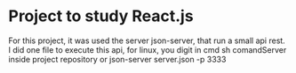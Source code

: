 # Project to study React.js
For this project, it was used the server json-server, that run a small api rest. I did one file to execute this api, for linux, you digit  in cmd sh comandServer  inside project repository or json-server server.json -p 3333
